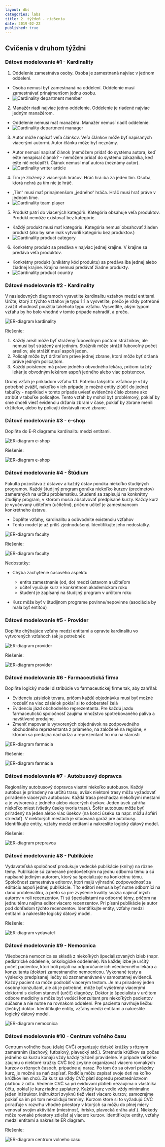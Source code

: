 ```yaml
---
layout: dbs
categories: labs
title: 2. týždeň - riešenia
date: 2019-02-22
published: true
---
```


## Cvičenia v druhom týždni

### Dátové modelovanie #1 - Kardinality

1. Oddelenie zamestnáva osoby. Osoba je zamestnaná najviac v jednom oddelení.
  * Osoba nemusí byť zamestnaná na oddelení. Oddelenie musí zamestnávať prinajmenšom jednu osobu.
  * ![Cardinality department member](/labs/files/lab02/osoba_oddelenie_kardinality.png "Kardinality pre oddelenie a osobu")

2. Manažér riadi najviac jedno oddelenie. Oddelenie je riadené najviac jedným manažérom.
  * Oddelenie nemusí mať manažéra. Manažér nemusí riadiť oddelenie.
  * ![Cardinality department manager](/labs/files/lab02/manazer_oddelenie_kardinality.png "Kardinality pre oddelenie a manažéra")

3. Autor môže napísať veľa článkov. Veľa článkov môže byť napísaných viacerými autormi. Autor článku môže byť neznámy.
  * Autor nemusí napísať článok (nemôžem pridať do systému autora, keď ešte nenapísal článok? – nemôžem pridať do systému zákazníka, keď ešte nič nekúpil?). Článok nemusí mať autora (neznámy autor).
  * ![Cardinality writer article](/labs/files/lab02/autor_clanok_kardinality.png "Kardinality pre autora a článok")

4. Tím je zložený z viacerých hráčov. Hráč hrá iba za jeden tím. Osoba, ktorá nehrá za tím nie je hráč.
  * „Tím“ musí mať prinajmenšom „jedného“ hráča. Hráč musí hrať práve v jednom tíme.
  * ![Cardinality team player](/labs/files/lab02/hrac_tim_kardinality.png "Kardinality pre hráča a tím")

5. Produkt patrí do viacerých kategórií. Kategória obsahuje veľa produktov. Produkt nemôže existovať bez kategórie.
  * Každý produkt musí mať kategóriu. Kategória nemusí obsahovať žiaden produkt (ako by sme inak vytvorili kategóriu bez produktov.)
  * ![Cardinality product category](/labs/files/lab02/produkt_kategoria_kardinality.png "Kardinality pre produkt a kategoriu")

6. Konkrétny produkt sa predáva v najviac jednej krajine. V krajine sa predáva veľa produktov.
  * Konkrétny produkt (unikátny kód produktu) sa predáva iba jednej alebo žiadnej krajine. Krajina nemusí predávať žiadne
  produkty.
  * ![Cardinality product country](/labs/files/lab02/produkt_krajina_kardinality.png "Kardinality pre produkt a krajinu")

### Dátové modelovanie #2 - Kardinality

V nasledovných diagramoch vysvetlite kardinalitu vzťahov medzi entitami. Určte, ktorý z týchto vzťahov
je typu 1:1 a vysvetlite, prečo je vždy potrebné zvážiť vhodnosť použitia takéhoto typu vzťahu. Vysvetlite, 
akým typom vzťahu by ho bolo vhodné v tomto prípade nahradiť, a prečo.

![ER-diagram kardinality](/labs/files/lab02/kardinality_zadanie.png "E-R diagram kardinality")

Riešenie:

1. Každý areál môže byť strážený ľubovoľným počtom strážnikov, ale nemusí byť strážený ani jedným.
Strážnik môže strážiť ľubovoľný počet areálov, ale strážiť musí aspoň jeden.
2. Policajt môže byť držiteľom práve jednej zbrane, ktorá môže byť držaná práve jedným policajtom.
3. Každý poistenec má práve jedného obvodného lekára, pričom každý lekár je obvodným lekárom aspoň jedného
alebo viac poistencov.

Druhý vzťah je príkladom vzťahu 1:1. Potrebu takýchto vzťahov je vždy potrebné zvážiť, nakoľko v ich prípade je možné entity zlúčiť
do jednej tabuľky - napríklad v tomto prípade uviesť evidenčné číslo zbrane ako atribút v tabuľke policajtov.
Tento vzťah by mohol byť problémový, pokiaľ by sme chceli viesť evidenciu držania zbraní v čase, pokiaľ by zbrane menili držiteľov,
alebo by policajti dostávali nové zbrane.

### Dátové modelovanie #3 - e-shop

Doplňte do E-R diagramu kardinalitu medzi entitami.

![ER-diagram e-shop](/labs/files/lab02/e-shop_zadanie.png "E-R diagram e-shop - zadanie")

Riešenie:

![ER-diagram e-shop](/labs/files/lab02/e-shop_riesenie.png "E-R diagram e-shop - riešenie")

### Dátové modelovanie #4 - Štúdium

Fakulta pozostáva z ústavov a každý ústav ponúka niekoľko študijných programov.
Každý študijný program ponúka niekoľko kurzov (predmetov) zameraných na určitú problematiku.
Študenti sa zapisujú na konkrétny študijný program, v ktorom musia absolvovať predpísané kurzy.
Každý kurz je vyučovaný učiteľom (učiteľmi), pričom učiteľ je zamestnancom konkrétneho ústavu.

* Doplňte vzťahy, kardinalitu a odôvodnite existenciu vzťahov
* Tento model je až príliš zjednodušený. Identifikujte jeho nedostatky.

![ER-diagram faculty](/labs/files/lab02/studium_zadanie.png "E-R diagram štúdium - zadanie")

Riešenie:

![ER-diagram faculty](/labs/files/lab02/studium_riesenie.png "E-R diagram štúdium - riešenie")

Nedostatky:

* Chýba zachytenie časového aspektu 
  * entita zamestnanie (od, do) medzi ústavom a učiteľom
  * učiteľ vyučuje kurz v konkrétnom akademickom roku
  * študent je zapísaný na študijný program v určitom roku

* Kurz môže byť v študijnom programe povinne/nepovinne (asociácia by mala byť entitou)

### Dátové modelovanie #5 - Provider
Doplňte chýbajúce vzťahy medzi entitami a opravte kardinalitu vo vytvorených vzťahoch (ak je potrebné):

![ER-diagram provider](/labs/files/lab02/poskytovatel_zadanie.png "E-R diagram provider - zadanie")

Riešenie:

![ER-diagram provider](/labs/files/lab02/poskytovatel_riesenie.png "E-R diagram provider - riešenie")

### Dátové modelovanie #6 - Farmaceutická firma

Doplňte logický model distribúcie vo farmaceutickej firme tak, aby zahŕňal:

* Evidenciu zásielok tovaru, pričom každú objednávku musí byť možné rozdeliť na viac zásielok pokiaľ si to odoberateľ želá
* Evidenciu jázd obchodného reprezentanta. Pre každú jazdu farmaceutickú spoločnosť zaujíma množstvo spotrebovaného paliva a navštívené predajne.
* Zmeniť mapovanie vytvorených objednávok na zodpovedného obchodného reprezentanta z priameho, na založené na regióne, v ktorom
sa predajňa nachádza a reprezentant ho má na starosti

![ER-diagram farmácia](/labs/files/lab02/farmacia_zadanie.png "E-R diagram farmácia")

Riešenie:

![ER-diagram farmácia](/labs/files/lab02/farmacia_riesenie.png "E-R diagram farmácia")


### Dátové modelovanie #7 - Autobusový dopravca

Regionálny autobusový dopravca vlastní niekoľko autobusov. Každý autobus je priradený na určitú
trasu, avšak niektoré trasy môžu vyžadovať priradenie viacerých autobusov. Každá trasa prechádza
niekoľkými mestami a je vytvorená z jedného alebo viacerých úsekov. Jeden úsek zahŕňa niekoľko
miest (všetky úseky tvoria trasu). Šofér autobusu môže byť priradený na jeden alebo viac úsekov (na
konci úseku sa napr. môžu šoféri striedať). V niektorých mestách je situovaná garáž pre autobusy.
Identifikujte entity, vzťahy medzi entitami a nakreslite logický dátový model.

Riešenie:

![ER-diagram prepravca](/labs/files/lab02/prepravca_riesenie.png "E-R diagram prepravca - riešenie")


### Dátové modelovanie #8 - Publikácie

Vydavateľská spoločnosť produkuje vedecké publikácie (knihy) na rôzne témy. Publikácie sú
zamerané predovšetkým na jednu odbornú tému a sú napísané jediným autorom, ktorý sa
špecializuje na konkrétnu tému. Spoločnosť zamestnáva editorov, ktorí majú výhradnú zodpovednosť
za editáciu aspoň jednej publikácie. Títo editori nemusia byť nutne odborníci na danú problematiku,
a preto sa pre zvýšenie kvality snažia najímať iných autorov v roli recenzentov. Tí sú špecialistami na
odborné témy, pričom na jednu tému najíma editor viacero recenzentov. Pri písaní publikácie je
autor pod dohľadom týchto recenzentov. Identifikujte entity, vzťahy medzi entitami a nakreslite logický dátový model.

Riešenie:

![ER-diagram vydavatel](/labs/files/lab02/vydavatel_riesenie.png "E-R vydavatel - riešenie")


### Dátové modelovanie #9 - Nemocnica

Všeobecná nemocnica sa skladá z niekoľkých špecializovaných izieb (napr. pediatrické oddelenie,
onkologické oddelenie). Na každej izbe je určitý počet pacientov, ktorí boli prijatí na odporúčanie ich
všeobecného lekára a konzultanta (doktor) zamestnaného nemocnicou. Vykonané testy a výsledky
predpísanej liečby sú zaznamenávané v samostatnej evidencii. Každý pacient sa môže podrobiť
viacerým testom. Je mu priradený jeden osobný konzultant, ale ak je potrebné, môže byť vyšetrený
viacerými doktormi s cieľom stanoviť (určiť) diagnózy. Doktor je špecialista v určitom odbore
medicíny a môže byť vedúci konzultant pre niekoľkých pacientov súčasne a nie nutne na rovnakom
oddelení. Pre pacienta navrhuje liečbu (liečby) doktor. Identifikujte entity, vzťahy medzi entitami
a nakreslite logický dátový model.

![ER-diagram nemocnica](/labs/files/lab02/nemocnica_riesenie.png "E-R nemocnica - riešenie")


### Dátové modelovanie #10 - Centrum voľného času

Centrum voľného času (ďalej CVČ) organizuje detské krúžky s rôznym zameraním (šachový, futbalový, plavecký atď.). 
Stretnutia krúžkov sa počas jedného sa kurzu konajú vždy každý týždeň pravidelne. V prípade veľkého záujmu o niektoré 
krúžky CVČ tiež zvykne organizovať viacero rovnakých kurzov o rôznych časoch, prípadne aj naraz. Po tom čo sa otvorí prázdny kurz,
je možné sa naň zapísať. Rodičia môžu zapísať svoje deti na koľko krúžkov len chcú. Za kurz sa vždy CVČ platí dopredu prostredníctvom platbou z účtu.
Vedenie CVČ sa pri evidovaní platieb nezaujíma o vlastníka účtu, pokiaľ je kurz riadne zaplatený.
Každý kurz vedie vždy minimálne jeden inštruktor. Inštruktori zvyknú tiež viesť viacero kurzov, 
samozrejme pokiaľ sa im pri tom nekolidujú termíny. Kurzom ktoré si to vyžadujú CVČ priraďuje v rozvrhu vhodné priestory 
v ktorých sa môžu do plnej miery venovať svojim aktivitám (miestnosť, ihrisko, plavecká dráha atď.). Niekedy môže rovnaké priestory zdieľať 
aj viacero kurzov. Identifikujte entity, vzťahy medzi entitami a nakreslite ER diagram.

Riešenie:

![ER-diagram centrum volneho casu](/labs/files/lab02/cvc_riesenie.png "E-R centrum volneho casu")

